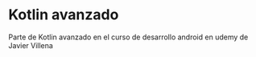 # Kotlin avanzado
Parte de Kotlin avanzado en el curso de desarrollo android en udemy de Javier Villena
